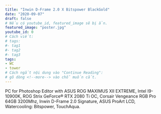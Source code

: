 ```yaml
---
title: "Inwin D-Frame 2.0 X Bitspower BlackGold"
date: "2020-09-07"
draft: false
# Nếu có youtube_id, featured_image sẽ bị ẩn.
featured_image: "poster.jpg"
youtube_id: 0
# Cách viết:
# tags:
#- tag1
#- tag2
#- tag3
tags: 
- WC
- tower
# Cách ngắt nội dung vào "Continue Reading":
# gõ dòng <!--more--> vào chỗ muốn cắt.
---
```


PC for Photoshop Editor with ASUS ROG MAXIMUS XII EXTREME, Intel I9-10900K, ROG Strix GeForce® RTX 2080 Ti OC, Corsair Vengeance RGB Pro 64GB 3200Mhz, Inwin D-Frame 2.0 Signature, ASUS ProArt LCD, Watercooling: Bitspower, TouchAqua.